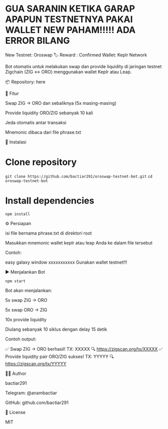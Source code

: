 # GUA SARANIN KETIKA GARAP APAPUN TESTNETNYA PAKAI WALLET NEW PAHAM!!!!! ADA ERROR BILANG 
New Testnet: Oroswap 🏷 Reward : Confirmed   Wallet:  Keplr Network 

Bot otomatis untuk melakukan swap dan provide liquidity di jaringan testnet Zigchain (ZIG ↔️ ORO) menggunakan wallet Keplr atau Leap.

📦 Repository: here

🚀 Fitur

Swap ZIG → ORO dan sebaliknya (5x masing-masing)

Provide liquidity ORO/ZIG sebanyak 10 kali

Jeda otomatis antar transaksi 

Mnemonic dibaca dari file phrase.txt

📁 Instalasi

# Clone repository
```git clone https://github.com/bactiar291/oroswap-testnet-bot.git```
```cd oroswap-testnet-bot```

# Install dependencies
```npm install```

⚙️ Persiapan

isi file bernama phrase.txt di direktori root

Masukkan mnemonic wallet keplr atau leap Anda ke dalam file tersebut 

Contoh:

easy galaxy window xxxxxxxxxxx
Gunakan wallet testnet!!!

▶️ Menjalankan Bot

```npm start```

Bot akan menjalankan:

5x swap ZIG → ORO

5x swap ORO → ZIG

10x provide liquidity

Diulang sebanyak 10 siklus dengan delay 15 detik

Contoh output:

✅ Swap ZIG → ORO berhasil! TX: XXXXX
🔍 https://zigscan.org/tx/XXXXX
✅ Provide liquidity pair ORO/ZIG sukses! TX: YYYYY
🔍 https://zigscan.org/tx/YYYYY


👨‍💻 Author

bactiar291

Telegram: @anambactiar

GitHub: github.com/bactiar291

📜 License

MIT

